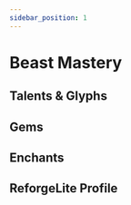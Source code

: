```yaml
---
sidebar_position: 1
---
```


# Beast Mastery

## Talents & Glyphs

## Gems

## Enchants

## ReforgeLite Profile
